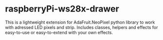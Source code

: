 # raspberryPi-ws28x-drawer 
This is a lightweight extension for AdaFruit.NeoPixel python library to work with adressed LED pixels and strip.
Includes classes, helpers and effects for easy-to-use or easy-to-extend with your own effects.
